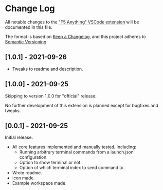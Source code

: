 # Change Log

All notable changes to the
["F5 Anything" VSCode extension](https://marketplace.visualstudio.com/items?itemName=discretegames.f5anything)
will be documented in this file.

The format is based on [Keep a Changelog](https://keepachangelog.com/en/1.0.0/),
and this project adheres to [Semantic Versioning](https://semver.org/spec/v2.0.0.html).

## [1.0.1] - 2021-09-26

- Tweaks to readme and description.

## [1.0.0] - 2021-09-25

Skipping to version 1.0.0 for "official" release.

No further development of this extension is planned except for bugfixes and tweaks.

## [0.0.1] - 2021-09-25

Initial release.

- All core features implemented and manually tested. Including:
  - Running arbitrary terminal commands from a launch.json configuration.
  - Option to show terminal or not.
  - Option of which terminal index to send command to.
- Wrote readme.
- Icon made.
- Example workspace made.
